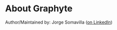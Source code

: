 # About Graphyte

Author/Maintained by: Jorge Somavilla ([on LinkedIn](https://www.linkedin.com/in/jsomav/))